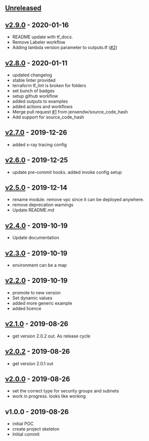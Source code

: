 <a name="unreleased"></a>
## [Unreleased]



<a name="v2.9.0"></a>
## [v2.9.0] - 2020-01-16

- README update with tf_docs.
- Remove Labeler workflow
- Adding lambda version parameter to outputs.tf ([#2](https://github.com/terraform-module/terraform-aws-lambda.git/issues/2))


<a name="v2.8.0"></a>
## [v2.8.0] - 2020-01-11

- updated changelog
- stable linter provided
- terraform tf_lint is broken for folders
- set bunch of badges
- setup github workflow
- added outputs to examples
- added actions and workflows
- Merge pull request [#1](https://github.com/terraform-module/terraform-aws-lambda.git/issues/1) from jensendw/source_code_hash
- Add support for source_code_hash


<a name="v2.7.0"></a>
## [v2.7.0] - 2019-12-26

- added x-ray tracing config


<a name="v2.6.0"></a>
## [v2.6.0] - 2019-12-25

- update pre-commit hooks. added invoke config setup


<a name="v2.5.0"></a>
## [v2.5.0] - 2019-12-14

- rename module. remove vpc since it can be deployed anywhere.
- remove deprecation warnings
- Update README.md


<a name="v2.4.0"></a>
## [v2.4.0] - 2019-10-19

- Update documentation


<a name="v2.3.0"></a>
## [v2.3.0] - 2019-10-19

- environment can be a map


<a name="v2.2.0"></a>
## [v2.2.0] - 2019-10-19

- promote to new version
- Set dynamic values
- added more generic example
- added licence


<a name="v2.1.0"></a>
## [v2.1.0] - 2019-08-26

- get version 2.0.2 out. As release cycle


<a name="v2.0.2"></a>
## [v2.0.2] - 2019-08-26

- get version 2.0.1 out


<a name="v2.0.0"></a>
## [v2.0.0] - 2019-08-26

- set the correct type for security groups and subnets
- work in progress. looks like working


<a name="v1.0.0"></a>
## v1.0.0 - 2019-08-26

- initial POC
- create project skeleton
- Initial commit


[Unreleased]: https://github.com/terraform-module/terraform-aws-lambda.git/compare/v2.9.0...HEAD
[v2.9.0]: https://github.com/terraform-module/terraform-aws-lambda.git/compare/v2.8.0...v2.9.0
[v2.8.0]: https://github.com/terraform-module/terraform-aws-lambda.git/compare/v2.7.0...v2.8.0
[v2.7.0]: https://github.com/terraform-module/terraform-aws-lambda.git/compare/v2.6.0...v2.7.0
[v2.6.0]: https://github.com/terraform-module/terraform-aws-lambda.git/compare/v2.5.0...v2.6.0
[v2.5.0]: https://github.com/terraform-module/terraform-aws-lambda.git/compare/v2.4.0...v2.5.0
[v2.4.0]: https://github.com/terraform-module/terraform-aws-lambda.git/compare/v2.3.0...v2.4.0
[v2.3.0]: https://github.com/terraform-module/terraform-aws-lambda.git/compare/v2.2.0...v2.3.0
[v2.2.0]: https://github.com/terraform-module/terraform-aws-lambda.git/compare/v2.1.0...v2.2.0
[v2.1.0]: https://github.com/terraform-module/terraform-aws-lambda.git/compare/v2.0.2...v2.1.0
[v2.0.2]: https://github.com/terraform-module/terraform-aws-lambda.git/compare/v2.0.0...v2.0.2
[v2.0.0]: https://github.com/terraform-module/terraform-aws-lambda.git/compare/v1.0.0...v2.0.0

